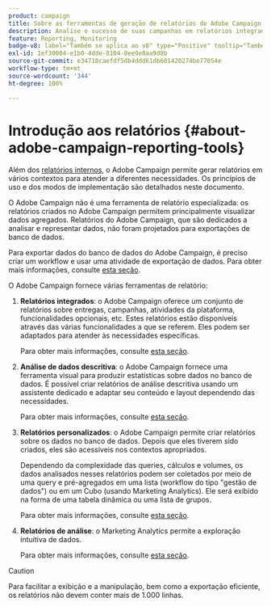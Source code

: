 ```yaml
---
product: campaign
title: Sobre as ferramentas de geração de relatórios do Adobe Campaign
description: Analise o sucesso de suas campanhas em relatórios integrados ou personalizados
feature: Reporting, Monitoring
badge-v8: label="Também se aplica ao v8" type="Positive" tooltip="Também se aplica ao Campaign v8"
exl-id: 1ef30004-e1b0-4dde-8104-0ee9e8aa9d8b
source-git-commit: e34718caefdf5db4ddd61db601420274be77054e
workflow-type: tm+mt
source-wordcount: '344'
ht-degree: 100%

---
```


# Introdução aos relatórios {#about-adobe-campaign-reporting-tools}



Além dos [relatórios internos](../../reporting/using/about-campaign-built-in-reports.md), o Adobe Campaign permite gerar relatórios em vários contextos para atender a diferentes necessidades. Os princípios de uso e dos modos de implementação são detalhados neste documento.

O Adobe Campaign não é uma ferramenta de relatório especializada: os relatórios criados no Adobe Campaign permitem principalmente visualizar dados agregados. Relatórios do Adobe Campaign, que são dedicados a analisar e representar dados, não foram projetados para exportações de banco de dados.

Para exportar dados do banco de dados do Adobe Campaign, é preciso criar um workflow e usar uma atividade de exportação de dados. Para obter mais informações, consulte [esta seção](../../workflow/using/about-action-activities.md).

O Adobe Campaign fornece várias ferramentas de relatório:

1. **Relatórios integrados**: o Adobe Campaign oferece um conjunto de relatórios sobre entregas, campanhas, atividades da plataforma, funcionalidades opcionais, etc. Estes relatórios estão disponíveis através das várias funcionalidades a que se referem. Eles podem ser adaptados para atender às necessidades específicas.

   Para obter mais informações, consulte [esta seção](../../reporting/using/about-campaign-built-in-reports.md).

1. **Análise de dados descritiva**: o Adobe Campaign fornece uma ferramenta visual para produzir estatísticas sobre dados no banco de dados. É possível criar relatórios de análise descritiva usando um assistente dedicado e adaptar seu conteúdo e layout dependendo das necessidades.

   Para obter mais informações, consulte [esta seção](../../reporting/using/about-descriptive-analysis.md).

1. **Relatórios personalizados**: o Adobe Campaign permite criar relatórios sobre os dados no banco de dados. Depois que eles tiverem sido criados, eles são acessíveis nos contextos apropriados.

   Dependendo da complexidade das queries, cálculos e volumes, os dados analisados nesses relatórios podem ser coletados por meio de uma query e pré-agregados em uma lista (workflow do tipo &quot;gestão de dados&quot;) ou em um Cubo (usando Marketing Analytics). Ele será exibido na forma de uma tabela dinâmica ou uma lista de grupos.

   Para obter mais informações, consulte [esta seção](../../reporting/using/about-reports-creation-in-campaign.md).

1. **Relatórios de análise**: o Marketing Analytics permite a exploração intuitiva de dados.

   Para obter mais informações, consulte [esta seção](../../reporting/using/ac-cubes.md).

>[!CAUTION]
>
>Para facilitar a exibição e a manipulação, bem como a exportação eficiente, os relatórios não devem conter mais de 1.000 linhas.
